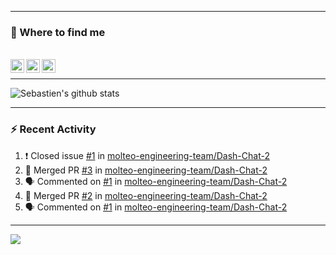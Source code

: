 
---

### :speech_balloon: Where to find me

</br>
<a href="https://twitter.com/seb_bouttier">
  <img align="left" width="22px" src="https://cdn.jsdelivr.net/npm/simple-icons@v3/icons/twitter.svg" />
</a>
<a href="https://www.linkedin.com/in/sebastien-bouttier">
  <img align="left" width="22px" src="https://cdn.jsdelivr.net/npm/simple-icons@v3/icons/linkedin.svg" />
</a>
<a href="https://sebastien-bouttier.medium.com/">
  <img align="left" width="22px" src="https://cdn.jsdelivr.net/npm/simple-icons@v3/icons/medium.svg" />
</a>
</br>

---

![Sebastien's github stats](https://github-readme-stats.vercel.app/api?username=sebastienBtr&show_icons=true&title_color=24292e&icon_color=40c463&text_color=24292e&bg_color=fff&count_private=true)

---

### :zap: Recent Activity

<!--START_SECTION:activity-->
1. ❗️ Closed issue [#1](https://github.com/molteo-engineering-team/Dash-Chat-2/issues/1) in [molteo-engineering-team/Dash-Chat-2](https://github.com/molteo-engineering-team/Dash-Chat-2)
2. 🎉 Merged PR [#3](https://github.com/molteo-engineering-team/Dash-Chat-2/pull/3) in [molteo-engineering-team/Dash-Chat-2](https://github.com/molteo-engineering-team/Dash-Chat-2)
3. 🗣 Commented on [#1](https://github.com/molteo-engineering-team/Dash-Chat-2/issues/1) in [molteo-engineering-team/Dash-Chat-2](https://github.com/molteo-engineering-team/Dash-Chat-2)
4. 🎉 Merged PR [#2](https://github.com/molteo-engineering-team/Dash-Chat-2/pull/2) in [molteo-engineering-team/Dash-Chat-2](https://github.com/molteo-engineering-team/Dash-Chat-2)
5. 🗣 Commented on [#1](https://github.com/molteo-engineering-team/Dash-Chat-2/issues/1) in [molteo-engineering-team/Dash-Chat-2](https://github.com/molteo-engineering-team/Dash-Chat-2)
<!--END_SECTION:activity-->

---

![](https://komarev.com/ghpvc/?username=sebastienBtr)
